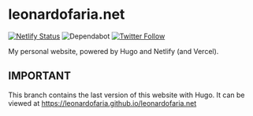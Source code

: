# leonardofaria.net

[![Netlify Status](https://api.netlify.com/api/v1/badges/d52cba9f-c973-4789-a74e-790c1b4f2a36/deploy-status)](https://app.netlify.com/sites/leonardofaria/deploys) ![Dependabot](https://badgen.net/badge/icon/dependabot?icon=dependabot&label) [![Twitter Follow](https://img.shields.io/twitter/follow/leozera?label=Follow%20on%20Twitter)](https://twitter.com/leozera/)

My personal website, powered by Hugo and Netlify (and Vercel).

## IMPORTANT

This branch contains the last version of this website with Hugo. It can be viewed at https://leonardofaria.github.io/leonardofaria.net
